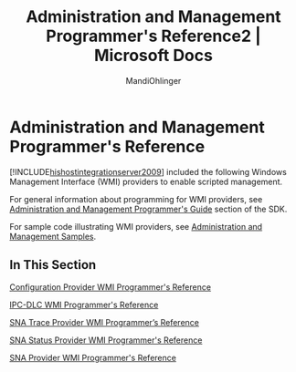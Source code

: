 ﻿---
title: "Administration and Management Programmer&#39;s Reference2 | Microsoft Docs"
ms.custom: ""
ms.date: "11/30/2017"
ms.prod: "host-integration-server"
ms.reviewer: ""
ms.suite: ""
ms.tgt_pltfrm: ""
ms.topic: "article"
ms.assetid: 384acfd0-1b78-4bd7-93ea-ebcb937c0f11
caps.latest.revision: 3
author: "MandiOhlinger"
ms.author: "mandia"
manager: "anneta"
---
# Administration and Management Programmer&#39;s Reference
[!INCLUDE[hishostintegrationserver2009](../includes/hishostintegrationserver2009-md.md)] included the following Windows Management Interface (WMI) providers to enable scripted management.  
  
 For general information about programming for WMI providers, see [Administration and Management Programmer's Guide](../core/administration-and-management-programmer-s-guide1.md) section of the SDK.  
  
 For sample code illustrating WMI providers, see [Administration and Management Samples](../core/administration-and-management-samples.md).  
  
## In This Section  
 [Configuration Provider WMI Programmer's Reference](../core/configuration-provider-wmi-programmer-s-reference1.md)  
  
 [IPC-DLC WMI Programmer's Reference](../core/ipc-dlc-wmi-programmer-s-reference1.md)  
  
 [SNA Trace Provider WMI Programmer’s Reference](../core/sna-trace-provider-wmi-programmer’s-reference1.md)  
  
 [SNA Status Provider WMI Programmer's Reference](../core/sna-status-provider-wmi-programmer-s-reference2.md)  
  
 [SNA Provider WMI Programmer's Reference](../core/sna-provider-wmi-programmer-s-reference2.md)
